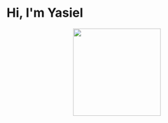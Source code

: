 <h1>Hi, I'm <b>Yasiel<b></h1>

<p align="center"><img width="200" height="200" src="https://static.vecteezy.com/system/resources/thumbnails/017/385/812/small/coding-system-minimal-infographic-banner-vector.jpg"></p>


<!--
**yasieldev/yasieldev** is a ✨ _special_ ✨ repository because its `README.md` (this file) appears on your GitHub profile.

Here are some ideas to get you started:

- 🔭 I’m currently working on ...
- 🌱 I’m currently learning ...
- 👯 I’m looking to collaborate on ...
- 🤔 I’m looking for help with ...
- 💬 Ask me about ...
- 📫 How to reach me: ...
- 😄 Pronouns: ...
- ⚡ Fun fact: ...
-->
